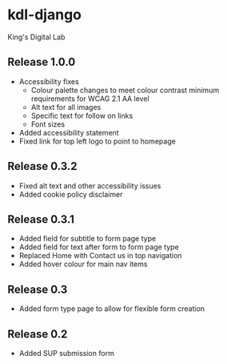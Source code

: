# kdl-django

King's Digital Lab

## Release 1.0.0

* Accessibility fixes
    * Colour palette changes to meet colour contrast minimum requirements for WCAG 2.1 AA level
    * Alt text for all images
    * Specific text for follow on links
    * Font sizes
* Added accessibility statement
* Fixed link for top left logo to point to homepage

## Release 0.3.2

* Fixed alt text and other accessibility issues
* Added cookie policy disclaimer

## Release 0.3.1

* Added field for subtitle to form page type
* Added field for text after form to form page type
* Replaced Home with Contact us in top navigation
* Added hover colour for main nav items 

## Release 0.3

* Added form type page to allow for flexible form creation

## Release 0.2

* Added SUP submission form